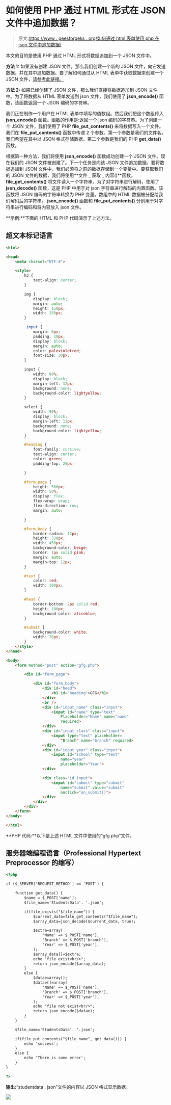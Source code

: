 # 如何使用 PHP 通过 HTML 形式在 JSON 文件中追加数据？

> 原文:[https://www . geesforgeks . org/如何通过 html 表单使用 php 在 json 文件中追加数据/](https://www.geeksforgeeks.org/how-to-append-data-in-json-file-through-html-form-using-php/)

本文的目的是使用 PHP 通过 HTML 形式将数据追加到一个 JSON 文件中。

**方法 1:** 如果没有创建 JSON 文件，那么我们创建一个新的 JSON 文件，向它发送数据，并在其中追加数据。要了解如何通过从 HTML 表单中获取数据来创建一个 JSON 文件，[请参考此链接。](https://www.geeksforgeeks.org/how-to-send-data-of-html-form-directly-to-json-file/#:~:text=We%20want%20to%20send%20the,array%20into%20json_encode()%20function.)

**方法 2:** 如果已经创建了 JSON 文件，那么我们直接将数据追加到 JSON 文件中。为了将数据从 HTML 表单发送到 json 文件，我们使用了 **json_encode()** 函数，该函数返回一个 JSON 编码的字符串。

我们正在制作一个用户在 HTML 表单中填写的值数组。然后我们把这个数组传入 **json_encode()** 函数。函数的作用是:返回一个 json 编码的字符串。为了创建一个 JSON 文件，我们使用了 PHP **file_put_contents()** 来将数据写入一个文件。我们在 **file_put_contents()** 函数中传递 2 个参数。第一个参数是我们的文件名，我们希望在其中以 JSON 格式存储数据，第二个参数是我们的 PHP **get_data()** 函数。

根据第一种方法，我们将使用 **json_encode()** 函数成功创建一个 JSON 文件。现在我们的 JSON 文件被创建了。下一个任务是向该 JSON 文件追加数据。要将数据追加到 JSON 文件中，我们必须将之前的数据存储到一个变量中。要获取我们的 JSON 文件的数据，我们将使用**文件 _ 获取 _ 内容()**函数。 **file_get_contents()** 将文件读入一个字符串。为了对字符串进行解码，使用了 **json_decode()** 函数，这是 PHP 中用于对 json 字符串进行解码的内置函数。该函数将 JSON 编码的字符串转换为 PHP 变量。数组中的 HTML 数据被分配给我们解码后的字符串。 **json_encode()** 函数和 **file_put_contents()** 分别用于对字符串进行编码和将内容放入 json 文件。

**示例:**下面的 HTML 和 PHP 代码演示了上述方法。

## 超文本标记语言

```html
<html> 

<head> 
    <meta charset="UTF-8"> 

    <style> 
        h3 { 
            text-align: center; 
        } 

        img { 
            display: block; 
            margin: auto; 
            height: 150px; 
            width: 150px; 
        } 

        .input { 
            margin: 6px; 
            padding: 10px; 
            display: block; 
            margin: auto; 
            color: palevioletred; 
            font-size: 30px; 
        } 

        input { 
            width: 90%; 
            display: block; 
            margin-left: 12px; 
            background: none; 
            background-color: lightyellow; 
        } 

        select { 
            width: 90%; 
            display: block; 
            margin-left: 12px; 
            background: none; 
            background-color: lightyellow; 
        } 

        #heading { 
            font-family: cursive; 
            text-align: center; 
            color: green; 
            padding-top: 20px; 

        } 

        #form_page { 
            height: 500px; 
            width: 50%; 
            display: flex; 
            flex-wrap: wrap; 
            flex-direction: row; 
            margin: auto; 

        } 

        #form_body { 
            border-radius: 12px; 
            height: 330px; 
            width: 450px; 
            background-color: beige; 
            border: 1px solid pink; 
            margin: auto; 
            margin-top: 12px; 
        } 

        #text { 
            color: red; 
            width: 100px; 
        } 

        #head { 
            border-bottom: 2px solid red; 
            height: 100px; 
            background-color: aliceblue; 
        } 

        #submit { 
            background-color: white; 
            width: 70px; 
        } 
    </style> 
</head> 

<body> 
    <form method="post" action="gfg.php"> 

        <div id="form_page"> 

            <div id="form_body"> 
                <div id="head"> 
                    <h1 id="heading">GFG</h1> 
                </div> 
                <br /> 
                <div id="input_name" class="input"> 
                    <input id="name" type="text"
                        Placeholder="Name" name="name"
                        required> 
                </div> 
                <div id="input_class" class="input"> 
                    <input type="text" placeholder= 
                        "Branch" name="branch" required> 
                </div> 
                <div id="input_year" class="input"> 
                    <input id="school" type="text"
                        name="year"
                        placeholder="Year"> 
                </div> 

                <div class="id input"> 
                    <input id="submit" type="submit"
                        name="submit" value="submit"
                        onclick="on_submit()"> 
                </div> 
            </div> 
        </div> 
    </form> 
</body> 

</html> 
```

**PHP 代码:**以下是上述 HTML 文件中使用的“gfg.php”文件。

## 服务器端编程语言（Professional Hypertext Preprocessor 的缩写）

```html
<?php

if ($_SERVER['REQUEST_METHOD'] == 'POST') {

    function get_data() {
        $name = $_POST['name'];
        $file_name='StudentsData'. '.json';

        if(file_exists("$file_name")) { 
            $current_data=file_get_contents("$file_name");
            $array_data=json_decode($current_data, true);

            $extra=array(
                'Name' => $_POST['name'],
                'Branch' => $_POST['branch'],
                'Year' => $_POST['year'],
            );
            $array_data[]=$extra;
            echo "file exist<br/>";
            return json_encode($array_data);
        }
        else {
            $datae=array();
            $datae[]=array(
                'Name' => $_POST['name'],
                'Branch' => $_POST['branch'],
                'Year' => $_POST['year'],
            );
            echo "file not exist<br/>";
            return json_encode($datae);   
        }
    }

    $file_name='StudentsData'. '.json';

    if(file_put_contents("$file_name", get_data())) {
        echo 'success';
    }                
    else {
        echo 'There is some error';                
    }
}

?>
```

**输出:**“studentdata . json”文件的内容以 JSON 格式显示数据。

![](img/07635869130272504909962fa70e7455.png)